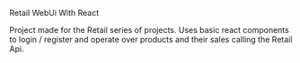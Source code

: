 Retail WebUi With React

Project made for the Retail series of projects. Uses 
basic react components to  login / register and
operate over products and their sales calling the 
Retail Api.